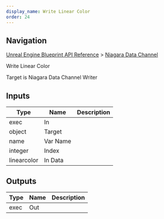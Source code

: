```yaml
---
display_name: Write Linear Color
order: 24
---
```

## Navigation

[Unreal Engine Blueprint API Reference](https://dev.epicgames.com/documentation/en-us/unreal-engine/BlueprintAPI) > [Niagara Data Channel](https://dev.epicgames.com/documentation/en-us/unreal-engine/BlueprintAPI/NiagaraDataChannel)

Write Linear Color

Target is Niagara Data Channel Writer

## Inputs

| Type | Name | Description |
| --- | --- | --- |
| exec | In |  |
| object | Target |  |
| name | Var Name |  |
| integer | Index |  |
| linearcolor | In Data |  |

## Outputs

| Type | Name | Description |
| --- | --- | --- |
| exec | Out |  |
